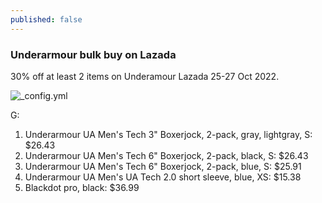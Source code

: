 ```yaml
---
published: false
---
```

### Underarmour bulk buy on Lazada

30% off at least 2 items on Underamour Lazada 25-27 Oct 2022.

![_config.yml]({{site.baseurl}}/images/apparel1.png)

G:
1. Underarmour UA Men's Tech 3" Boxerjock, 2-pack, gray, lightgray, S: $26.43
2. Underarmour UA Men's Tech 6" Boxerjock, 2-pack, black, S: $26.43
3. Underarmour UA Men's Tech 6" Boxerjock, 2-pack, blue, S: $25.91
4. Underarmour UA Men's UA Tech 2.0 short sleeve, blue, XS: $15.38
5. Blackdot pro, black: $36.99
